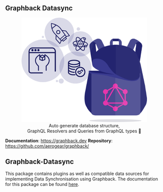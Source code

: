 ## Graphback Datasync

<p align="center">
  <img width="400" src="https://raw.githubusercontent.com/aerogear/graphback/master/website/static/img/logo.png">
  <br/>
  Auto generate database structure, <br/>
  GraphQL Resolvers and Queries from GraphQL types 🚀
</p>

**Documentation**: https://graphback.dev
**Repository**: https://github.com/aerogear/graphback/

## Graphback-Datasync

This package contains plugins as well as compatible data sources for implementing Data Synchronisation using Graphback. The documentation for this package can be found [here](https://graphback.dev/docs/next/datasync/datasync-intro).
